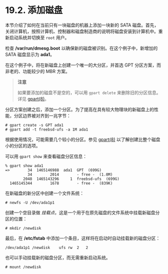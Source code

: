 # 19.2. 添加磁盘

本节介绍了如何在当前只有一块磁盘的机器上添加一块新的 SATA 磁盘。首先，关闭计算机，按照计算机、控制器和磁盘制造商的说明将磁盘安装到计算机中。重新启动系统并切换至 `root` 用户。

检查 **/var/run/dmesg.boot** 以确保新的磁盘被识别。在这个例子中，新增加的 SATA 磁盘显示为 **ada1**。

在这个例子中，将在新磁盘上创建一个唯一的大分区，并首选 GPT 分区方案，而非老的、功能较少的 MBR 方案。

> **注意**
>
> 如果要添加的磁盘不是空的，可以用 `gpart delete` 来删除旧的分区信息。详见 [gpart(8)](https://www.freebsd.org/cgi/man.cgi?query=gpart&sektion=8&format=html)。

分区方案创建之后，添加一个分区。为了提高在具有较大物理块的新磁盘上的性能，分区边界被对齐到一兆字节：

```
# gpart create -s GPT ada1
# gpart add -t freebsd-ufs -a 1M ada1
```

根据使用情况，可能需要几个较小的分区。参见 [gpart(8)](https://www.freebsd.org/cgi/man.cgi?query=gpart&sektion=8&format=html) 以了解创建比整个磁盘小的分区的选项。

可以用 `gpart show` 来查看磁盘分区信息：

```
% gpart show ada1
=>        34  1465146988  ada1  GPT  (699G)
          34        2014        - free -  (1.0M)
        2048  1465143296     1  freebsd-ufs  (699G)
  1465145344        1678        - free -  (839K)
```

在新磁盘的新分区中创建一个文件系统：

```
# newfs -U /dev/ada1p1
```

创建一个空目录做 _挂载点_，这是一个用于在原先磁盘的文件系统中挂载新磁盘分区的位置：

```
# mkdir /newdisk
```

最后，在 **/etc/fstab** 中添加一个条目，这样将在启动时自动挂载新的磁盘分区：

```
/dev/ada1p1	/newdisk	ufs	rw	2	2
```

也可以手动挂载新的磁盘分区，而无需重新启动系统。

```
# mount /newdisk
```